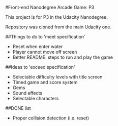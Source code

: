 #Front-end Nanodegree Arcade Game: P3

This project is for P3 in the Udacity Nanodegree. 

Repository was cloned from the main Udacity one. 

##Things to do to 'meet specification'

* Reset when enter water
* Player cannot move off screen
* Better README: steps to run and play the game

##Ideas to 'exceed specification'

* Selectable difficulty levels with title screen
* Timed game and score system
* Gems
* Sound effects
* Selectable characters

##DONE list

* Proper collision detection (i.e. reset)

